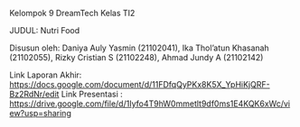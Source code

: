 Kelompok 9 DreamTech Kelas TI2

JUDUL: Nutri Food

Disusun oleh: 
Daniya Auly Yasmin (21102041),
Ika Thol’atun Khasanah (21102055),
Rizky Cristian S (21102248),
Ahmad Jundy A (21102142)

Link Laporan Akhir: https://docs.google.com/document/d/11FDfqQyPKx8K5X_YpHiKjQRF-Bz2RdNr/edit
Link Presentasi : https://drive.google.com/file/d/1Iyfo4T9hW0mmetlt9df0ms1E4KQK6xWc/view?usp=sharing
